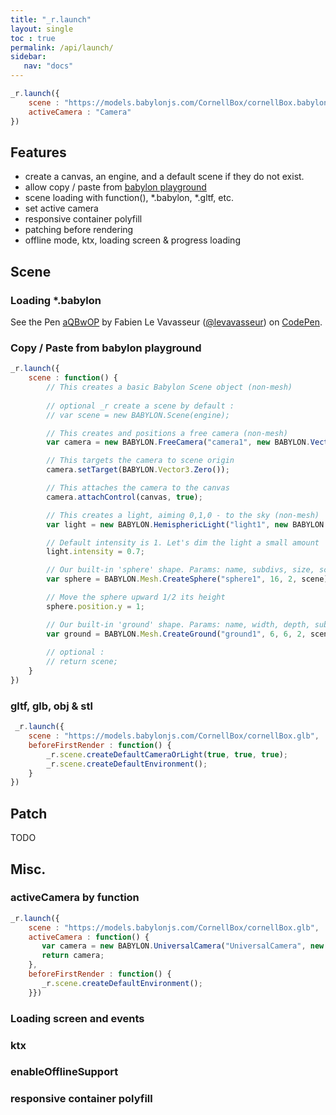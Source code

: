 ```yaml
---
title: "_r.launch"
layout: single
toc : true
permalink: /api/launch/
sidebar:
   nav: "docs"  
---
```


```javascript
_r.launch({
    scene : "https://models.babylonjs.com/CornellBox/cornellBox.babylon",
    activeCamera : "Camera"
})
```

## Features
* create a canvas, an engine, and a default scene if they do not exist.
* allow copy / paste from [babylon playground ](https://www.babylonjs-playground.com/)
* scene loading with function(), *.babylon, *.gltf, etc.
* set active camera 
* responsive container polyfill
* patching before rendering
* offline mode, ktx, loading screen & progress loading

## Scene

### Loading *.babylon

<p data-height="300" data-theme-id="14185" data-slug-hash="aQBwOP" data-default-tab="html,result" data-user="levavasseur" data-pen-title="aQBwOP" class="codepen">See the Pen <a href="https://codepen.io/levavasseur/pen/aQBwOP/">aQBwOP</a> by Fabien Le Vavasseur (<a href="https://codepen.io/levavasseur">@levavasseur</a>) on <a href="https://codepen.io">CodePen</a>.</p>
<script async src="https://static.codepen.io/assets/embed/ei.js"></script>

### Copy / Paste from babylon playground

```javascript
_r.launch({
    scene : function() {
        // This creates a basic Babylon Scene object (non-mesh)
        
        // optional _r create a scene by default :
        // var scene = new BABYLON.Scene(engine);

        // This creates and positions a free camera (non-mesh)
        var camera = new BABYLON.FreeCamera("camera1", new BABYLON.Vector3(0, 5, -10), scene);

        // This targets the camera to scene origin
        camera.setTarget(BABYLON.Vector3.Zero());

        // This attaches the camera to the canvas
        camera.attachControl(canvas, true);

        // This creates a light, aiming 0,1,0 - to the sky (non-mesh)
        var light = new BABYLON.HemisphericLight("light1", new BABYLON.Vector3(0, 1, 0), scene);

        // Default intensity is 1. Let's dim the light a small amount
        light.intensity = 0.7;

        // Our built-in 'sphere' shape. Params: name, subdivs, size, scene
        var sphere = BABYLON.Mesh.CreateSphere("sphere1", 16, 2, scene);

        // Move the sphere upward 1/2 its height
        sphere.position.y = 1;

        // Our built-in 'ground' shape. Params: name, width, depth, subdivs, scene
        var ground = BABYLON.Mesh.CreateGround("ground1", 6, 6, 2, scene);
        
        // optional :
        // return scene;
    }
})
``` 

### gltf, glb, obj & stl

```javascript 
 _r.launch({
    scene : "https://models.babylonjs.com/CornellBox/cornellBox.glb",
    beforeFirstRender : function() {
        _r.scene.createDefaultCameraOrLight(true, true, true);
        _r.scene.createDefaultEnvironment();
    }
})
``` 

## Patch

TODO

## Misc.

### activeCamera by function
```javascript 
_r.launch({
    scene : "https://models.babylonjs.com/CornellBox/cornellBox.glb",
    activeCamera : function() {
       var camera = new BABYLON.UniversalCamera("UniversalCamera", new BABYLON.Vector3(0, 0, -10), _r.scene);
       return camera;
    },
    beforeFirstRender : function() {
       _r.scene.createDefaultEnvironment();
    }})
``` 

### Loading screen and events

### ktx

### enableOfflineSupport

### responsive container polyfill




